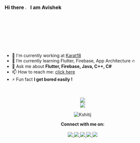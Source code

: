 ### Hi there <img src="https://camo.githubusercontent.com/35d3d11359a49bf12aebb834cc13fd81b95eff4e/68747470733a2f2f6d656469612e67697068792e636f6d2f6d656469612f6876524a434c467a6361737252346961377a2f67697068792e676966" height="2.5%" width="2.5%"> I am Avishek

<br>

- 🔭 I'm currently working at [Karat18](https://karat18.blogspot.com/)
- 🌱 I’m currently learning Flutter, Firebase, App Architecture :fire:
- 💬 Ask me about **Flutter, Firebase, Java, C++, C#**
- 📫 How to reach me: [click here](https://kshi-tij.blogspot.com/)
- ⚡ Fun fact **I get bored easily !**

<br>
<p align = "center">
  <img src = "https://github-readme-stats.vercel.app/api/top-langs/?username=kshitij5&layout=compact&theme=dark&line_height=27">
  <br>
  <img src = "https://github-readme-stats.vercel.app/api?username=kshitij5&show_icons=true&theme=dark&line_height=27">
</p>

<!-- ---#### My projects
[![ReadMe Card](https://github-readme-stats.vercel.app/api/pin/?username=kshitij5&repo=textextractor2.0&theme=dark)](https://github.com/Aman-zishan/textextractor2.0)
[![ReadMe Card](https://github-readme-stats.vercel.app/api/pin/?username=kshitij5&repo=DocScanner&theme=dark)](https://github.com/Aman-zishan/DocScanner)
[![ReadMe Card](https://github-readme-stats.vercel.app/api/pin/?username=kshitij5&repo=cmsDapp&theme=dark)](https://github.com/Aman-zishan/cmsDapp)
[![ReadMe Card](https://github-readme-stats.vercel.app/api/pin/?username=kshitij5&repo=BlackBoard&theme=dark)](https://github.com/Aman-zishan/BlackBoard)
- -->

<p align="center"><img src="https://komarev.com/ghpvc/?username=Kshitij" alt="Kshitij" /></p>


<p align="center">
  <b>Connect with me on:</b>
  <br><br>
  <a href="https://www.facebook.com/kshitijliveat5/" target="_blank">
  <img src="https://cdn2.iconfinder.com/data/icons/black-white-social-media/32/online_social_media_facebook-64.png" />
 </a>
  <a href="https://twitter.com/Avishek13452022" target="_blank">
  <img src="https://cdn2.iconfinder.com/data/icons/black-white-social-media/32/twitter_online_social_media-64.png" />
 </a><a href="https://www.linkedin.com/in/avishek-kumar-sharma-8287a116a/" target="_blank">
  <img src="https://cdn2.iconfinder.com/data/icons/black-white-social-media/32/linked_in_online_social_media-64.png" />
 </a><a href="https://github.com/kshitij5" target="_blank">
  <img src="https://cdn2.iconfinder.com/data/icons/black-white-social-media/64/social_media_logo_github-64.png" />
 </a><a href="https://www.instagram.com/kshi.tij.5" target="_blank">
  <img src="https://cdn2.iconfinder.com/data/icons/black-white-social-media/32/instagram_online_social_media_photo-64.png" />
 </a>
</p>

